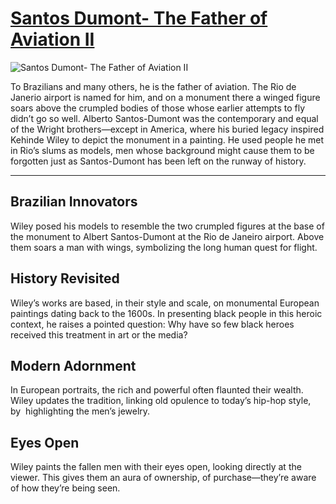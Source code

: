 # [Santos Dumont- The Father of Aviation II](http://artsmia.github.io/griot/#/o/107241)
![Santos Dumont- The Father of Aviation II](http://api.artsmia.org/images/107241/large.jpg)

To Brazilians and many others, he is the father of aviation. The Rio de Janerio airport is named for him, and on a monument there a winged figure soars above the crumpled bodies of those whose earlier attempts to fly didn’t go so well. Alberto Santos-Dumont was the contemporary and equal of the Wright brothers—except in America, where his buried legacy inspired Kehinde Wiley to depict the monument in a painting. He used people he met in Rio’s slums as models, men whose background might cause them to be forgotten just as Santos-Dumont has been left on the runway of history.

---

## Brazilian Innovators

Wiley posed his models to resemble the two crumpled figures at the base of the monument to Albert Santos-Dumont at the Rio de Janeiro airport. Above them soars a man with wings, symbolizing the long human quest for flight.

## History Revisited

Wiley’s works are based, in their style and scale, on monumental European paintings dating back to the 1600s. In presenting black people in this heroic context, he raises a pointed question: Why have so few black heroes received this treatment in art or the media?

## Modern Adornment

In European portraits, the rich and powerful often flaunted their wealth. Wiley updates the tradition, linking old opulence to today’s hip-hop style, by  highlighting the men’s jewelry.  

## Eyes Open

Wiley paints the fallen men with their eyes open, looking directly at the viewer. This gives them an aura of ownership, of purchase—they’re aware of how they’re being seen. 
